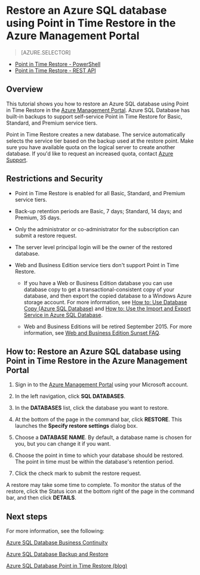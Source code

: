 <properties 
   pageTitle="Restore an Azure SQL database using Point in Time Restore in the Azure Management Portal" 
   description="Point in Time Restore, Windows Azure SQL Database, restore database, recover database, Azure Management Portal, Azure Management Portal" 
   services="sql-database" 
   documentationCenter="" 
   authors="elfisher" 
   manager="jeffreyg" 
   editor="v-romcal"/>

<tags
   ms.service="sql-database"
   ms.date="07/24/2015"
   wacn.date=""/>

# Restore an Azure SQL database using Point in Time Restore in the Azure Management Portal

> [AZURE.SELECTOR]
- [Point in Time Restore - PowerShell](/documentation/articles/sql-database-point-in-time-restore-tutorial-powershell)
- [Point in Time Restore - REST API](/documentation/articles/sql-database-point-in-time-restore-tutorial-rest) 

## Overview

This tutorial shows you how to restore an Azure SQL database using Point in Time Restore in the [Azure Management Portal](http://manage.windowsazure.cn/). Azure SQL Database has built-in backups to support self-service Point in Time Restore for Basic, Standard, and Premium service tiers.

Point in Time Restore creates a new database. The service automatically selects the service tier based on the backup used at the restore point. Make sure you have available quota on the logical server to create another database. If you'd like to request an increased quota, contact [Azure Support](/support/contact/).

## Restrictions and Security

* Point in Time Restore is enabled for all Basic, Standard, and Premium service tiers.

* Back-up retention periods are Basic, 7 days; Standard, 14 days; and Premium, 35 days.
 
* Only the administrator or co-administrator for the subscription can submit a restore request.

* The server level principal login will be the owner of the restored database.

* Web and Business Edition service tiers don't support Point in Time Restore.
 
	* If you have a Web or Business Edition database you can use database copy to get a transactional-consistent copy of your database, and then export the copied database to a Windows Azure storage account. For more information, see [How to: Use Database Copy (Azure SQL Database)](http://msdn.microsoft.com/zh-cn/library/azure/ff951631.aspx) and [How to: Use the Import and Export Service in Azure SQL Database](http://msdn.microsoft.com/zh-cn/library/azure/hh335292.aspx).

	* Web and Business Editions will be retired September 2015. For more information, see [Web and Business Edition Sunset FAQ](http://msdn.microsoft.com/zh-cn/library/azure/dn741330.aspx).

## How to: Restore an Azure SQL database using Point in Time Restore in the Azure Management Portal

<!--<iframe src="http://channel9.msdn.com/Blogs/Windows-Azure/Restore-a-SQL-Database-Using-Point-in-Time-Restore/player" width="960" height="540" allowFullScreen frameBorder="0"></iframe>-->

1. Sign in to the [Azure Management Portal](http://manage.windowsazure.cn) using your Microsoft account.

2. In the left navigation, click **SQL DATABASES**.
  
3. In the **DATABASES** list, click the database you want to restore. 

4. At the bottom of the page in the command bar, click **RESTORE**. This launches the **Specify restore settings** dialog box.

5. Choose a **DATABASE NAME**. By default, a database name is chosen for you, but you can change it if you want.

6. Choose the point in time to which your database should be restored. The point in time must be within the database's retention period.
	
7. Click the check mark to submit the restore request.

A restore may take some time to complete. To monitor the status of the restore, click the Status icon at the bottom right of the page in the command bar, and then click **DETAILS**.

## Next steps

For more information, see the following:

[Azure SQL Database Business Continuity](http://msdn.microsoft.com/zh-cn/library/azure/hh852669.aspx)

[Azure SQL Database Backup and Restore](http://msdn.microsoft.com/zh-cn/library/azure/jj650016.aspx)

[Azure SQL Database Point in Time Restore (blog)](http://azure.microsoft.com/blog/2014/10/01/azure-sql-database-point-in-time-restore/) 